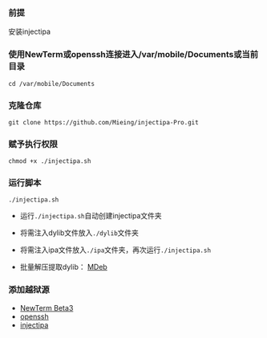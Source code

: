 ### 前提
安装injectipa
### 使用NewTerm或openssh连接进入/var/mobile/Documents或当前目录
```
cd /var/mobile/Documents
```

### 克隆仓库
```
git clone https://github.com/Mieing/injectipa-Pro.git
```
### 赋予执行权限
```
chmod +x ./injectipa.sh
```

### 运行脚本
```
./injectipa.sh
```

- 运行```./injectipa.sh```自动创建injectipa文件夹

- 将需注入dylib文件放入```./dylib```文件夹

- 将需注入ipa文件放入```./ipa```文件夹，再次运行```./injectipa.sh```


- 批量解压提取dylib： [MDeb](https://github.com/Mieing/MDeb)
### 添加越狱源
- [NewTerm Beta3](https://repo.chariz.com/)
- [openssh](https://apt.procurs.us/dists/1900)
- [injectipa](https://xiangfeidexiaohuo.github.io/)
